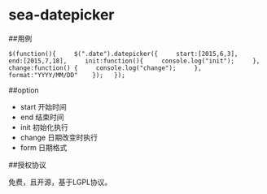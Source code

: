 # sea-datepicker

##用例

`$(function(){    
	$(".date").datepicker({    
		start:[2015,6,3],    
		end:[2015,7,18],    
		init:function(){    
			console.log("init");    
		},    
		change:function() {    
			console.log("change");    
		},    
		format:"YYYY/MM/DD"   
	});  
});  `  

##option

* start
开始时间
* end
结束时间
* init
初始化执行
* change
日期改变时执行
* form
日期格式


##授权协议

免费，且开源，基于LGPL协议。

